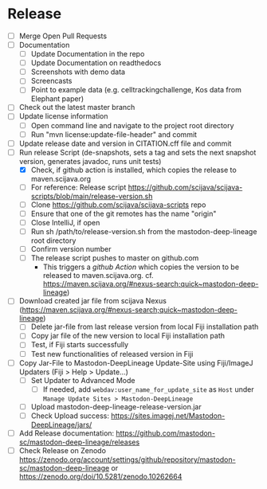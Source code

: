 # Release

* [ ] Merge Open Pull Requests
* [ ] Documentation
    - [ ] Update Documentation in the repo
    - [ ] Update Documentation on readthedocs
    - [ ] Screenshots with demo data
    - [ ] Screencasts
    - [ ] Point to example data (e.g. celltrackingchallenge, Kos data from Elephant paper)
* [ ] Check out the latest master branch
* [ ] Update license information
    * [ ] Open command line and navigate to the project root directory
    * [ ] Run "mvn license:update-file-header" and commit
* [ ] Update release date and version in CITATION.cff file and commit
* [ ] Run release Script (de-snapshots, sets a tag and sets the next snapshot version, generates javadoc, runs unit
  tests)
    * [x] Check, if github action is installed, which copies the release to maven.scijava.org
    * [ ] For reference: Release script https://github.com/scijava/scijava-scripts/blob/main/release-version.sh
    * [ ] Clone https://github.com/scijava/scijava-scripts repo
    * [ ] Ensure that one of the git remotes has the name "origin"
    * [ ] Close IntelliJ, if open
    * [ ] Run sh /path/to/release-version.sh from the mastodon-deep-lineage root directory
    * [ ] Confirm version number
    * [ ] The release script pushes to master on github.com
        * This triggers a *github Action* which copies the version to be released to maven.scijava.org.
          cf. https://maven.scijava.org/#nexus-search;quick~mastodon-deep-lineage)
* [ ] Download created jar file from scijava Nexus (https://maven.scijava.org/#nexus-search;quick~mastodon-deep-lineage)
    * [ ] Delete jar-file from last release version from local Fiji installation path
    * [ ] Copy jar file of the new version to local Fiji installation path
    * [ ] Test, if Fiji starts successfully
    * [ ] Test new functionalities of released version in Fiji
* [ ] Copy Jar-File to Mastodon-DeepLineage Update-Site using Fiji/ImageJ Updaters (Fiji > Help > Update...)
    * [ ] Set Updater to Advanced Mode
        * [ ] If needed, add `webdav:user_name_for_update_site` as `Host` under
          `Manage Update Sites > Mastodon-DeepLineage`
    * [ ] Upload mastodon-deep-lineage-release-version.jar
    * [ ] Check Upload success: https://sites.imagej.net/Mastodon-DeepLineage/jars/
* [ ] Add Release documentation: https://github.com/mastodon-sc/mastodon-deep-lineage/releases
* [ ] Check Release on Zenodo https://zenodo.org/account/settings/github/repository/mastodon-sc/mastodon-deep-lineage
  or https://zenodo.org/doi/10.5281/zenodo.10262664
